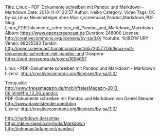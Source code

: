 Title: Linux - PDF-Dokumente schreiben mit Pandoc und Markdown - Markdown
Date: 2013-11-01 20:57
Author: Heiko
Category: Video
Tags: CC by-sa,Linux,Neueinsteiger,ohne Musik,screencast,Pandoc,Markdown,PDF
Slug: Linux_PDFDokumente_schreiben_mit_Pandoc_und_Markdown_Markdown
Album: https://www.openscreencast.de
Duration: 248000
License: http://creativecommons.org/licenses/by-sa/3.0/
Youtube: Yql8ZfhFURY
Vimeo: 98225593
Tumblr: http://openscreencast.tumblr.com/post/65720577136/linux-pdf-dokumente-schreiben-mit-pandoc-und
Diaspora: https://pod.geraspora.de/posts/1654657

Linux - PDF-Dokumente schreiben mit Pandoc und Markdown - Markdown  
Lizenz: <http://creativecommons.org/licenses/by-sa/3.0/>  
  
Textquelle:  
<http://www.freiesmagazin.de/mobil/freiesMagazin-2013-06.html#fm_13_06_pandoc>  
PDF-Dokumente schreiben mit Pandoc und Markdown von Daniel Stender
<http://www.danielstender.com/blog>  
Lizenz: <http://creativecommons.org/licenses/by-sa/3.0/>  
  
<http://markdown.de/syntax>  
<https://de.wikipedia.org/wiki/Markdown>  
<http://johnmacfarlane.net/pandoc/>


